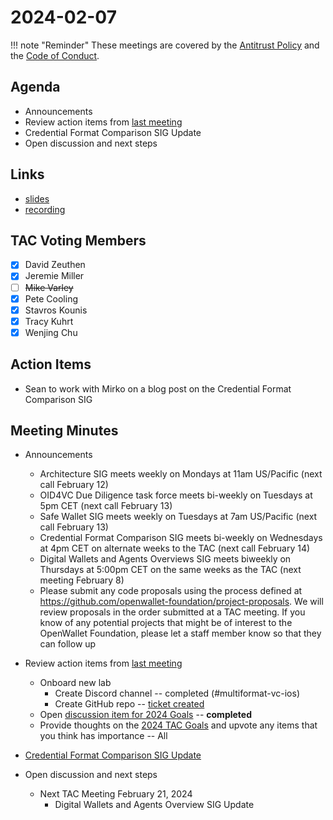 # 2024-02-07

!!! note "Reminder"
    These meetings are covered by the [Antitrust Policy](../../governance/antitrust.md) and the [Code of Conduct](../../governance/code-of-conduct.md).

## Agenda
- Announcements
- Review action items from [last meeting](./2024-01-24.md#action-items)
- Credential Format Comparison SIG Update
- Open discussion and next steps

## Links
- [slides](https://docs.google.com/presentation/d/1FnegQ8sywiRO13_y-SSev9hFdQ2h7uCHvRWoQ-ZuQSk/edit?usp=sharing)
- [recording](https://zoom.us/rec/share/ijAD267TBIEaldfhmnN-2UjYpcZe3QkoaU-OthrK4TRmOxHs55AzepP8mJSnCnmP.MNHpxJ2TeoXiyTR9)

## TAC Voting Members

- [x] David Zeuthen
- [x] Jeremie Miller
- [ ] ~~Mike Varley~~
- [x] Pete Cooling
- [x] Stavros Kounis
- [x] Tracy Kuhrt
- [x] Wenjing Chu

## Action Items
- Sean to work with Mirko on a blog post on the Credential Format Comparison SIG

## Meeting Minutes
- Announcements
    - Architecture SIG  meets weekly on Mondays at 11am US/Pacific (next call February 12)
    - OID4VC Due Diligence task force meets bi-weekly on Tuesdays at 5pm CET (next call February 13)
    - Safe Wallet SIG meets weekly on Tuesdays at 7am US/Pacific (next call February 13)
    - Credential Format Comparison SIG meets bi-weekly on Wednesdays at 4pm CET on alternate weeks to the TAC (next call February 14)
    - Digital Wallets and Agents Overviews SIG meets biweekly on Thursdays at 5:00pm CET on the same weeks as the TAC (next meeting February 8)
    - Please submit any code proposals using the process defined at https://github.com/openwallet-foundation/project-proposals. We will review proposals in the order submitted at a TAC meeting. If you know of any potential projects that might be of interest to the OpenWallet Foundation, please let a staff member know so that they can follow up

- Review action items from [last meeting](./2024-01-24.md#action-items)
    - Onboard new lab
        - Create Discord channel -- completed (#multiformat-vc-ios)
        - Create GitHub repo -- [ticket created](https://github.com/openwallet-foundation/tac/issues/103)
    - Open [discussion item for 2024 Goals](https://github.com/openwallet-foundation/tac/discussions/102) -- **completed**
    - Provide thoughts on the [2024 TAC Goals](https://github.com/openwallet-foundation/tac/discussions/102) and upvote any items that you think has importance -- All

- [Credential Format Comparison SIG Update](https://docs.google.com/presentation/d/1FnegQ8sywiRO13_y-SSev9hFdQ2h7uCHvRWoQ-ZuQSk/edit#slide=id.g2b730f058ff_0_0)

- Open discussion and next steps
    - Next TAC Meeting February 21, 2024
        - Digital Wallets and Agents Overview SIG Update

